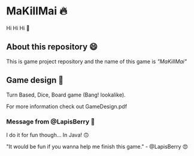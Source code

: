 # MaKillMai 🔥
Hi Hi Hi 👋

## About this repository 😄
This is game project repository and the name of this game is _"MaKillMai"_

## Game design 📖
Turn Based, Dice, Board game (Bang! lookalike).

For more information check out GameDesign.pdf

### Message from @LapisBerry 📝
I do it for fun though... In Java! 🙃

"It would be fun if you wanna help me finish this game." - @LapisBerry 😍
